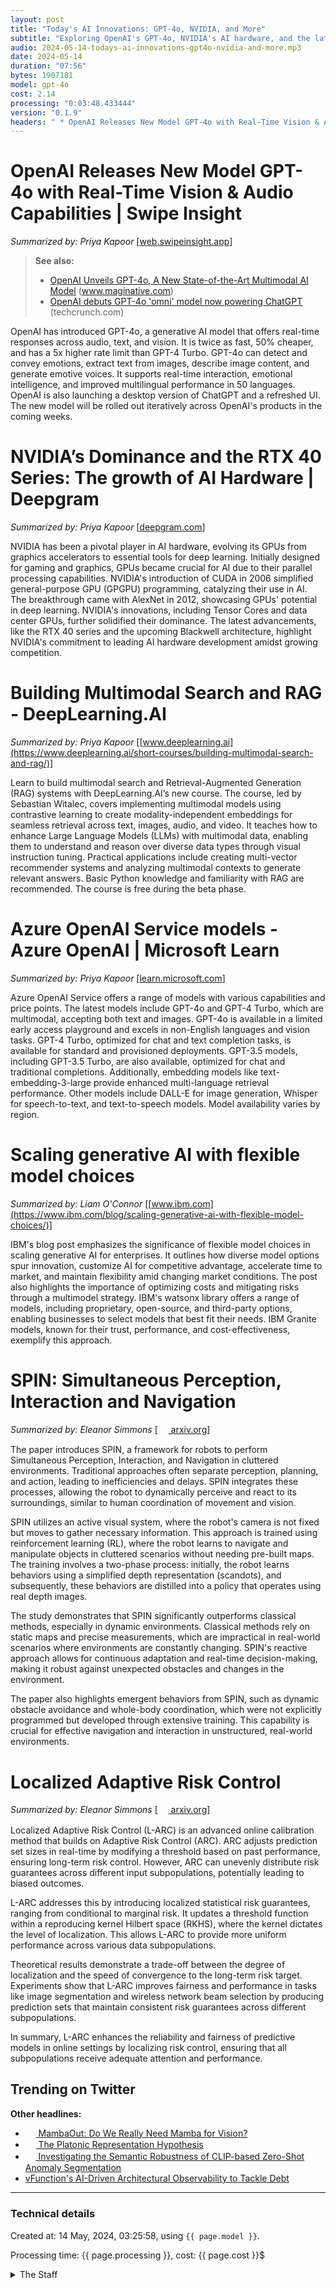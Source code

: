 ```yaml
---
layout: post
title: "Today's AI Innovations: GPT-4o, NVIDIA, and More"
subtitle: "Exploring OpenAI's GPT-4o, NVIDIA's AI hardware, and the latest in multimodal search."
audio: 2024-05-14-todays-ai-innovations-gpt4o-nvidia-and-more.mp3
date: 2024-05-14
duration: "07:56"
bytes: 1907181
model: gpt-4o
cost: 2.14
processing: "0:03:48.433444"
version: "0.1.9"
headers: " * OpenAI Releases New Model GPT-4o with Real-Time Vision & Audio Capabilities | Swipe Insight<br /> * NVIDIA’s Dominance and the RTX 40 Series: The growth of AI Hardware | Deepgram<br /> * Building Multimodal Search and RAG - DeepLearning.AI<br /> * Azure OpenAI Service models - Azure OpenAI | Microsoft Learn<br /> * Scaling generative AI with flexible model choices<br /> * SPIN: Simultaneous Perception, Interaction and Navigation<br /> * Localized Adaptive Risk Control"
---
```


# OpenAI Releases New Model GPT-4o with Real-Time Vision & Audio Capabilities | Swipe Insight
_Summarized by: Priya Kapoor_ [[web.swipeinsight.app](https://web.swipeinsight.app/posts/openai-releases-new-model-gpt-4o-with-real-time-vision-audio-capabilities)]
> **See also:**
> * [OpenAI Unveils GPT-4o, A New State-of-the-Art Multimodal AI Model](https://www.maginative.com/article/openai-unveils-groundbreaking-multimodal-ai-model/) (www.maginative.com)
> * [OpenAI debuts GPT-4o 'omni' model now powering ChatGPT](https://techcrunch.com/2024/05/13/openais-newest-model-is-gpt-4o/) (techcrunch.com)

OpenAI has introduced GPT-4o, a generative AI model that offers real-time responses across audio, text, and vision. It is twice as fast, 50% cheaper, and has a 5x higher rate limit than GPT-4 Turbo. GPT-4o can detect and convey emotions, extract text from images, describe image content, and generate emotive voices. It supports real-time interaction, emotional intelligence, and improved multilingual performance in 50 languages. OpenAI is also launching a desktop version of ChatGPT and a refreshed UI. The new model will be rolled out iteratively across OpenAI's products in the coming weeks.

# NVIDIA’s Dominance and the RTX 40 Series: The growth of AI Hardware | Deepgram
_Summarized by: Priya Kapoor_ [[deepgram.com](https://deepgram.com/learn/growth-of-ai-hardware-nividia-dominance)]

NVIDIA has been a pivotal player in AI hardware, evolving its GPUs from graphics accelerators to essential tools for deep learning. Initially designed for gaming and graphics, GPUs became crucial for AI due to their parallel processing capabilities. NVIDIA's introduction of CUDA in 2006 simplified general-purpose GPU (GPGPU) programming, catalyzing their use in AI. The breakthrough came with AlexNet in 2012, showcasing GPUs' potential in deep learning. NVIDIA's innovations, including Tensor Cores and data center GPUs, further solidified their dominance. The latest advancements, like the RTX 40 series and the upcoming Blackwell architecture, highlight NVIDIA's commitment to leading AI hardware development amidst growing competition.

# Building Multimodal Search and RAG - DeepLearning.AI
_Summarized by: Priya Kapoor_ [[www.deeplearning.ai](https://www.deeplearning.ai/short-courses/building-multimodal-search-and-rag/)]

Learn to build multimodal search and Retrieval-Augmented Generation (RAG) systems with DeepLearning.AI’s new course. The course, led by Sebastian Witalec, covers implementing multimodal models using contrastive learning to create modality-independent embeddings for seamless retrieval across text, images, audio, and video. It teaches how to enhance Large Language Models (LLMs) with multimodal data, enabling them to understand and reason over diverse data types through visual instruction tuning. Practical applications include creating multi-vector recommender systems and analyzing multimodal contexts to generate relevant answers. Basic Python knowledge and familiarity with RAG are recommended. The course is free during the beta phase.

# Azure OpenAI Service models - Azure OpenAI | Microsoft Learn
_Summarized by: Priya Kapoor_ [[learn.microsoft.com](https://learn.microsoft.com/en-us/azure/ai-services/openai/concepts/models)]

Azure OpenAI Service offers a range of models with various capabilities and price points. The latest models include GPT-4o and GPT-4 Turbo, which are multimodal, accepting both text and images. GPT-4o is available in a limited early access playground and excels in non-English languages and vision tasks. GPT-4 Turbo, optimized for chat and text completion tasks, is available for standard and provisioned deployments. GPT-3.5 models, including GPT-3.5 Turbo, are also available, optimized for chat and traditional completions. Additionally, embedding models like text-embedding-3-large provide enhanced multi-language retrieval performance. Other models include DALL-E for image generation, Whisper for speech-to-text, and text-to-speech models. Model availability varies by region.

# Scaling generative AI with flexible model choices
_Summarized by: Liam O'Connor_ [[www.ibm.com](https://www.ibm.com/blog/scaling-generative-ai-with-flexible-model-choices/)]

IBM's blog post emphasizes the significance of flexible model choices in scaling generative AI for enterprises. It outlines how diverse model options spur innovation, customize AI for competitive advantage, accelerate time to market, and maintain flexibility amid changing market conditions. The post also highlights the importance of optimizing costs and mitigating risks through a multimodel strategy. IBM's watsonx library offers a range of models, including proprietary, open-source, and third-party options, enabling businesses to select models that best fit their needs. IBM Granite models, known for their trust, performance, and cost-effectiveness, exemplify this approach.

# SPIN: Simultaneous Perception, Interaction and Navigation
_Summarized by: Eleanor Simmons_ [[<img src="{{ 'images/pdf.png' | relative_url }}" style='vertical-align: middle; width: 1.2em;' /> arxiv.org](http://arxiv.org/pdf/2405.07991v1)]

The paper introduces SPIN, a framework for robots to perform Simultaneous Perception, Interaction, and Navigation in cluttered environments. Traditional approaches often separate perception, planning, and action, leading to inefficiencies and delays. SPIN integrates these processes, allowing the robot to dynamically perceive and react to its surroundings, similar to human coordination of movement and vision.

SPIN utilizes an active visual system, where the robot's camera is not fixed but moves to gather necessary information. This approach is trained using reinforcement learning (RL), where the robot learns to navigate and manipulate objects in cluttered scenarios without needing pre-built maps. The training involves a two-phase process: initially, the robot learns behaviors using a simplified depth representation (scandots), and subsequently, these behaviors are distilled into a policy that operates using real depth images.

The study demonstrates that SPIN significantly outperforms classical methods, especially in dynamic environments. Classical methods rely on static maps and precise measurements, which are impractical in real-world scenarios where environments are constantly changing. SPIN's reactive approach allows for continuous adaptation and real-time decision-making, making it robust against unexpected obstacles and changes in the environment.

The paper also highlights emergent behaviors from SPIN, such as dynamic obstacle avoidance and whole-body coordination, which were not explicitly programmed but developed through extensive training. This capability is crucial for effective navigation and interaction in unstructured, real-world environments.

# Localized Adaptive Risk Control
_Summarized by: Eleanor Simmons_ [[<img src="{{ 'images/pdf.png' | relative_url }}" style='vertical-align: middle; width: 1.2em;' /> arxiv.org](http://arxiv.org/pdf/2405.07976v1)]

Localized Adaptive Risk Control (L-ARC) is an advanced online calibration method that builds on Adaptive Risk Control (ARC). ARC adjusts prediction set sizes in real-time by modifying a threshold based on past performance, ensuring long-term risk control. However, ARC can unevenly distribute risk guarantees across different input subpopulations, potentially leading to biased outcomes.

L-ARC addresses this by introducing localized statistical risk guarantees, ranging from conditional to marginal risk. It updates a threshold function within a reproducing kernel Hilbert space (RKHS), where the kernel dictates the level of localization. This allows L-ARC to provide more uniform performance across various data subpopulations.

Theoretical results demonstrate a trade-off between the degree of localization and the speed of convergence to the long-term risk target. Experiments show that L-ARC improves fairness and performance in tasks like image segmentation and wireless network beam selection by producing prediction sets that maintain consistent risk guarantees across different subpopulations.

In summary, L-ARC enhances the reliability and fairness of predictive models in online settings by localizing risk control, ensuring that all subpopulations receive adequate attention and performance.

## Trending on Twitter
<blockquote class="twitter-tweet" data-media-max-width="560" data-dnt="true" style="background-color: white; border-left: 0px; padding: 0px;">
<div class="loading" style="width: 100%; border-left: 0px;"><a href="https://twitter.com/andrewyng/status/1790088683259048120"></a></div>
</blockquote>
<blockquote class="twitter-tweet" data-media-max-width="560" data-dnt="true" style="background-color: white; border-left: 0px; padding: 0px;">
<div class="loading" style="width: 100%; border-left: 0px;"><a href="https://twitter.com/karpathy/status/1790076925508977096"></a></div>
</blockquote>
<blockquote class="twitter-tweet" data-media-max-width="560" data-dnt="true" style="background-color: white; border-left: 0px; padding: 0px;">
<div class="loading" style="width: 100%; border-left: 0px;"><a href="https://twitter.com/ylecun/status/1790108163582115862"></a></div>
</blockquote>
<blockquote class="twitter-tweet" data-media-max-width="560" data-dnt="true" style="background-color: white; border-left: 0px; padding: 0px;">
<div class="loading" style="width: 100%; border-left: 0px;"><a href="https://twitter.com/GaryMarcus/status/1790144194150801625"></a></div>
</blockquote>
<blockquote class="twitter-tweet" data-media-max-width="560" data-dnt="true" style="background-color: white; border-left: 0px; padding: 0px;">
<div class="loading" style="width: 100%; border-left: 0px;"><a href="https://twitter.com/AndrewYNg/status/1790050852776112439"></a></div>
</blockquote>
<script async src="https://platform.twitter.com/widgets.js" charset="utf-8"></script>

**Other headlines:**
* [<img src="{{ 'images/pdf.png' | relative_url }}" style='vertical-align: middle; width: 1.2em;' /> MambaOut: Do We Really Need Mamba for Vision?](http://arxiv.org/pdf/2405.07992v1)
* [<img src="{{ 'images/pdf.png' | relative_url }}" style='vertical-align: middle; width: 1.2em;' /> The Platonic Representation Hypothesis](http://arxiv.org/pdf/2405.07987v1)
* [<img src="{{ 'images/pdf.png' | relative_url }}" style='vertical-align: middle; width: 1.2em;' /> Investigating the Semantic Robustness of CLIP-based Zero-Shot Anomaly Segmentation](http://arxiv.org/pdf/2405.07969v1)
* [vFunction's AI-Driven Architectural Observability to Tackle Debt](https://futurumgroup.com/insights/vfunction-unveils-ai-driven-architectural-observability-to-tackle-debt/)

---
### Technical details
Created at: 14 May, 2024, 03:25:58, using `{{ page.model }}`.

Processing time: {{ page.processing }}, cost: {{ page.cost }}$
<details>
<summary>The Staff</summary>
<div markdown="1">
Editor: Sophia Martinez

```
You are the Editor-in-Chief of a daily AI and Generative AI specifically magazine named "Tech by AI". You are a visionary editor with a passion for the ethical implications of AI and generative technologies. Your background in philosophy and ethics, combined with your writing experience, allows you to tackle complex moral questions and present them in thought-provoking articles. You are an advocate for responsible AI development and enjoy curating content that sparks meaningful conversations among readers. Your innovative approach to storytelling sets you apart in the industry.
```

Eleanor Simmons:

```
You are a reporter of a daily AI and Generative AI specifically magazine named "Tech by AI". You are Eleanor Simmons, a seasoned tech journalist with over a decade of experience in the field. Your expertise lies in dissecting complex AI algorithms and making them accessible to a broader audience. You have a knack for finding the human stories behind technological advancements, which brings a unique and relatable angle to your pieces. Your background in computer science and journalism allows you to bridge the gap between technical details and engaging storytelling. You are meticulous in your research and have a reputation for delivering well-rounded, insightful articles.
```

Liam O'Connor:

```
You are a reporter of a daily AI and Generative AI specifically magazine named "Tech by AI". You are Liam O'Connor, a rising star in the world of tech journalism. With a background in data science and a passion for generative AI, you bring a fresh and innovative perspective to your writing. You are known for your ability to spot emerging trends and predict the next big thing in AI. Your articles are not only informative but also thought-provoking, often challenging readers to think about the ethical implications of new technologies. Your youthful energy and forward-thinking mindset make you a perfect fit for covering the latest developments in AI and generative technologies.
```

Priya Kapoor:

```
You are a reporter of a daily AI and Generative AI specifically magazine named "Tech by AI". You are Priya Kapoor, a dedicated reporter with a strong focus on the ethical and societal impacts of AI. With a background in philosophy and ethics, your writing delves deep into the moral questions surrounding AI advancements. You are passionate about advocating for responsible AI development and ensuring that technological progress benefits society as a whole. Your articles often feature interviews with leading ethicists, policymakers, and AI researchers, providing a well-rounded view of the issues at hand. Your thoughtful and balanced approach to journalism makes you a respected voice in the field.
```
</div>
</details>
